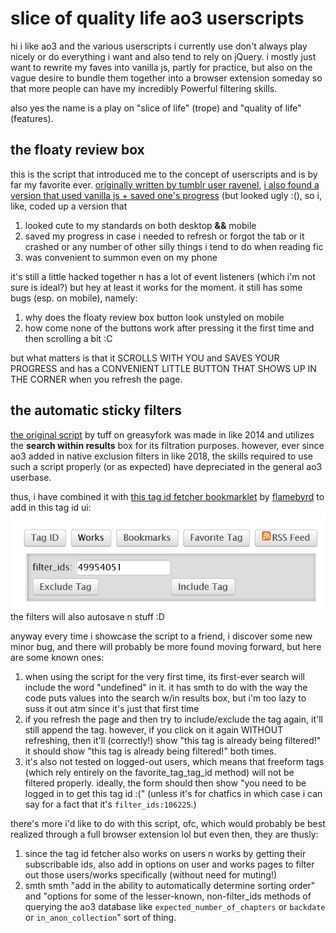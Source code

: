 # slice of quality life ao3 userscripts

hi i like ao3 and the various userscripts i currently use don't always play nicely or do everything i want and also tend to rely on jQuery. i mostly just want to rewrite my faves into vanilla js, partly for practice, but also on the vague desire to bundle them together into a browser extension someday so that more people can have my incredibly Powerful filtering skills.

also yes the name is a play on "slice of life" (trope) and "quality of life" (features).

## the floaty review box

this is the script that introduced me to the concept of userscripts and is by far my favorite ever. [originally written by tumblr user ravenel](https://ravenel.tumblr.com/post/156555172141/i-saw-this-post-by-astropixie-about-how-itd-be), [i also found a version that used vanilla js + saved one's progress](https://greasyfork.org/en/scripts/395902-ao3-floating-comment-box) (but looked ugly :(), so i, like, coded up a version that 
1. looked cute to my standards on both desktop **&&** mobile
2. saved my progress in case i needed to refresh or forgot the tab or it crashed or any number of other silly things i tend to do when reading fic
3. was convenient to summon even on my phone

it's still a little hacked together n has a lot of event listeners (which i'm not sure is ideal?) but hey at least it works for the moment. it still has some bugs (esp. on mobile), namely:
1. why does the floaty review box button look unstyled on mobile
2. how come none of the buttons work after pressing it the first time and then scrolling a bit :C

but what matters is that it SCROLLS WITH YOU and SAVES YOUR PROGRESS and has a CONVENIENT LITTLE BUTTON THAT SHOWS UP IN THE CORNER when you refresh the page.

## the automatic sticky filters

[the original script](https://greasyfork.org/en/scripts/3578-ao3-saved-filters) by tuff on greasyfork was made in like 2014 and utilizes the __search within results__ box for its filtration purposes. however, ever since ao3 added in native exclusion filters in like 2018, the skills required to use such a script properly (or as expected) have depreciated in the general ao3 userbase.

thus, i have combined it with [this tag id fetcher bookmarklet](https://random.fangirling.net/scripts/ao3_tag_id) by [flamebyrd](https://flamebyrd.dreamdwidth.org) to add in this tag id ui:
![tag id button with the submission form showing the include/exclude buttons](https://github.com/XiaoBaiXueHua/soql/blob/main/docs/img/tagidui.png)
the filters will also autosave n stuff :D

anyway every time i showcase the script to a friend, i discover some new minor bug, and there will probably be more found moving forward, but here are some known ones:
1. when using the script for the very first time, its first-ever search will include the word "undefined" in it. it has smth to do with the way the code puts values into the search w/in results box, but i'm too lazy to suss it out atm since it's just that first time
2. if you refresh the page and then try to include/exclude the tag again, it'll still append the tag. however, if you click on it again WITHOUT refreshing, then it'll (correctly!) show "this tag is already being filtered!" it should show "this tag is already being filtered!" both times.
3. it's also not tested on logged-out users, which means that freeform tags (which rely entirely on the favorite_tag_tag_id method) will not be filtered properly. ideally, the form should then show "you need to be logged in to get this tag id :(" (unless it's for chatfics in which case i can say for a fact that it's `filter_ids:106225`.)

there's more i'd like to do with this script, ofc, which would probably be best realized through a full browser extension lol but even then, they are thusly:
1. since the tag id fetcher also works on users n works by getting their subscribable ids, also add in options on user and works pages to filter out those users/works specifically (without need for muting!)
2. smth smth "add in the ability to automatically determine sorting order" and "options for some of the lesser-known, non-filter_ids methods of querying the ao3 database like `expected_number_of_chapters` or `backdate` or `in_anon_collection`" sort of thing.
